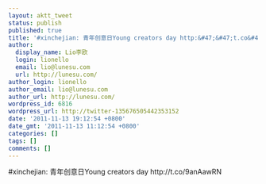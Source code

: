 ```yaml
---
layout: aktt_tweet
status: publish
published: true
title: '#xinchejian: 青年创意日Young creators day http:&#47;&#47;t.co&#47;9...'
author:
  display_name: Lio李欧
  login: lionello
  email: lio@lunesu.com
  url: http://lunesu.com/
author_login: lionello
author_email: lio@lunesu.com
author_url: http://lunesu.com/
wordpress_id: 6816
wordpress_url: http://twitter-135676505442353152
date: '2011-11-13 19:12:54 +0800'
date_gmt: '2011-11-13 11:12:54 +0800'
categories: []
tags: []
comments: []
---
```

<p>#xinchejian: 青年创意日Young creators day http:&#47;&#47;t.co&#47;9anAawRN</p>

